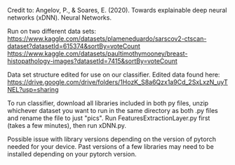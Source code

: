 Credit to: Angelov, P., & Soares, E. (2020). Towards explainable deep neural networks (xDNN). Neural Networks.

Run on two different data sets:
https://www.kaggle.com/datasets/plameneduardo/sarscov2-ctscan-dataset?datasetId=615374&sortBy=voteCount
https://www.kaggle.com/datasets/paultimothymooney/breast-histopathology-images?datasetId=7415&sortBy=voteCount

Data set structure edited for use on our classifier. Edited data found here:
https://drive.google.com/drive/folders/1HozK_S8a6Qzx1a9Cd_2SxLxzN_uyTNEL?usp=sharing

To run classifier, download all libraries included in both py files, unzip whichever dataset you want to run in the same 
directory as both .py files and rename the file to just "pics". Run FeaturesExtractionLayer.py first (takes a few minutes), then run xDNN.py.

Possible issue with library versions depending on the version of pytorch needed for your device. Past versions of a 
few libraries may need to be installed depending on your pytorch version.
